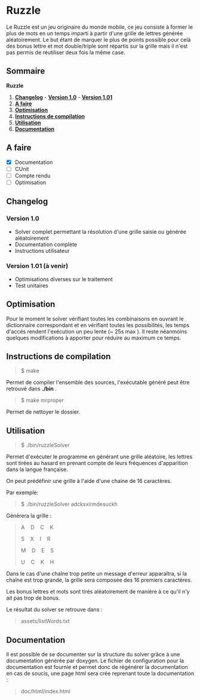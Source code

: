 # Ruzzle


Le Ruzzle est un jeu originaire du monde mobile, ce jeu consiste à former le plus de mots en un temps imparti à partir
d'une grille de lettres générée aléatoirement.
Le but étant de marquer le plus de points possible pour celà des bonus lettre et mot double/triple sont répartis sur la grille
mais il n'est pas permis de réutiliser deux fois la même case.

## Sommaire
   **Ruzzle**
   1. **[Changelog](#changelog)**
     - **[Version 1.0](#version-10)**
     - **[Version 1.01](#version-101-à-venir)**
   2. **[A faire](#a-faire)**
   3. **[Optimisation](#optimisation)**
   3. **[Instructions de compilation](#instructions-de-compilation)**
   4. **[Utilisation](#utilisation)**
   5. **[Documentation](#documentation)**

## A faire
 
 - [x] Documentation
 - [ ] CUnit
 - [ ] Compte rendu
 - [ ] Optimisation

## Changelog

### Version 1.0
 - Solver complet permettant la résolution d'une grille saisie ou générée aléatoirement
 - Documentation complète
 - Instructions utilisateur

### Version 1.01 (à venir)
 - Optimisations diverses sur le traitement
 - Test unitaires



## Optimisation

Pour le moment le solver vérifiant toutes les combinaisons en ouvrant le dictionnaire correspondant et en vérifiant toutes les possibilités, les temps d'accés rendent l'exécution un peu lente (~ 25s max ). Il reste néanmoins quelques modifications à apporter pour réduire au maximum ce temps.

## Instructions de compilation


>  $ make

Permet de compiler l'ensemble des sources, l'exécutable généré peut être retrouvé dans **./bin** .

>  $ make mrproper

Permet de nettoyer le dossier.

## Utilisation

>  $ ./bin/ruzzleSolver

Permet d'exécuter le programme en générant une grille aléatoire, les lettres sont tirées au hasard en prenant compte de leurs fréquences d'apparition dans la langue française.

On peut prédéfinir une grille à l'aide d'une chaine de 16 caractères.

Par exemple:

>  $ ./bin/ruzzleSolver adcksxirmdesuckh

Génèrera la grille : 

>	A&nbsp;&nbsp;&nbsp;&nbsp;D&nbsp;&nbsp;&nbsp;&nbsp;C&nbsp;&nbsp;&nbsp;&nbsp;K
> 
>	S&nbsp;&nbsp;&nbsp;&nbsp;X&nbsp;&nbsp;&nbsp;&nbsp;I&nbsp;&nbsp;&nbsp;&nbsp;R
> 
>	M&nbsp;&nbsp;&nbsp;&nbsp;D&nbsp;&nbsp;&nbsp;&nbsp;E&nbsp;&nbsp;&nbsp;&nbsp;S
> 
>	U&nbsp;&nbsp;&nbsp;&nbsp;C&nbsp;&nbsp;&nbsp;&nbsp;K&nbsp;&nbsp;&nbsp;&nbsp;H 
> 

Dans le cas d'une chaîne trop petite un message d'erreur apparaîtra, si la chaîne est trop grande,
la grille sera composée des 16 premiers caractères.

Les bonus lettres et mots sont tirés aléatoirement de manière à ce qu'il n'y ait pas trop de bonus.

Le résultat du solver se retrouve dans :

> assets/listWords.txt

## Documentation

Il est possible de se documenter sur la structure du solver grâce à une documentation générée par doxygen.
Le fichier de configuration pour la documentation est fournie et permet donc de régénérer la documentation en cas de soucis, une page html sera crée reprenant toute la documentation :

> doc/html/index.html



